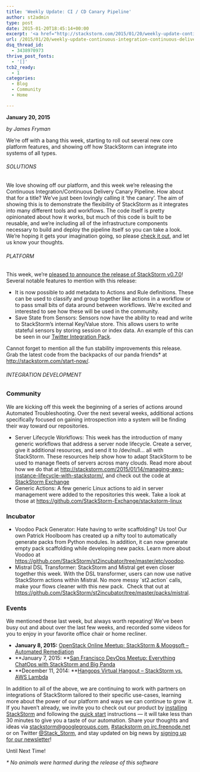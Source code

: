 ```yaml
---
title: 'Weekly Update: CI / CD Canary Pipeline'
author: st2admin
type: post
date: 2015-01-20T18:45:14+00:00
excerpt: '<a href="http://stackstorm.com/2015/01/20/weekly-update-continuous-integration-continuous-delivery-canary-pipeline/">READ MORE</a>'
url: /2015/01/20/weekly-update-continuous-integration-continuous-delivery-canary-pipeline/
dsq_thread_id:
  - 3438970973
thrive_post_fonts:
  - '[]'
tcb2_ready:
  - 1
categories:
  - Blog
  - Community
  - Home

---
```

**January 20, 2015**

_by James Fryman_

We&#8217;re off with a bang this week, starting to roll out several new core platform features, and showing off how StackStorm can integrate into systems of all types.

###### SOLUTIONS

We love showing off our platform, and this week we&#8217;re releasing the Continuous Integration/Continuous Delivery Canary Pipeline. How about that for a title? We&#8217;ve just been lovingly calling it &#8216;the canary&#8217;. The aim of showing this is to demonstrate the flexibility of StackStorm as it integrates into many different tools and workflows. The code itself is pretty opinionated about how it works, but much of this code is built to be reusable, and we&#8217;re including all of the infrastructure components necessary to build and deploy the pipeline itself so you can take a look. We&#8217;re hoping it gets your imagination going, so please <a href="http://stackstorm.com/2015/01/20/continuous-integration-and-delivery-the-stackstorm-way/" target="_blank">check it out</a>, and let us know your thoughts.

<!--more-->

###### PLATFORM

This week, we&#8217;re <a href="http://stackstorm.com/2015/01/20/stackstorm-0-7-is-here/" target="_blank">pleased to announce the release of StackStorm v0.7.0</a>! Several notable features to mention with this release:

  * It is now possible to add metadata to Actions and Rule definitions. These can be used to classify and group together like actions in a workflow or to pass small bits of data around between workflows. We&#8217;re excited and interested to see how these will be used in the community.
  * Save State from Sensors: Sensors now have the ability to read and write to StackStorm&#8217;s internal Key/Value store. This allows users to write stateful sensors by storing session or index data. An example of this can be seen in our <a href="https://github.com/StackStorm-Exchange/stackstorm-twitter/" target="_blank">Twitter Integration Pack</a>.

Cannot forget to mention all the fun stability improvements this release. Grab the latest code from the backpacks of our panda friends* at <a href="http://stackstorm.com/start-now/" target="_blank">http://stackstorm.com/start-now/</a>.

###### INTEGRATION DEVELOPMENT

### Community

We are kicking off this week the beginning of a series of actions around Automated Troubleshooting. Over the next several weeks, additional actions specifically focused on gaining introspection into a system will be finding their way toward our repositories.

  * Server Lifecycle Workflows: This week has the introduction of many generic workflows that address a server node lifecycle. Create a server, give it additional resources, and send it to /dev/null&#8230; all with StackStorm. These resources help show how to adapt StackStorm to be used to manage fleets of servers across many clouds. Read more about how we do that at <a href="http://stackstorm.com/2015/01/14/managing-aws-instance-lifecycle-with-stackstorm/" target="_blank">http://stackstorm.com/2015/01/14/managing-aws-instance-lifecycle-with-stackstorm/</a>, and check out the code at <a href="https://exchange.stackstorm.org" target="_blank">StackStorm Exchange</a>
  * Generic Actions: A few generic Linux actions to aid in server management were added to the repositories this week. Take a look at those at <a href="https://github.com/StackStorm-Exchange/stackstorm-linux" target="_blank">https://github.com/StackStorm-Exchange/stackstorm-linux</a>

### Incubator

  * Voodoo Pack Generator: Hate having to write scaffolding? Us too! Our own Patrick Hoolboom has created up a nifty tool to automatically generate packs from Python modules. In addition, it can now generate empty pack scaffolding while developing new packs. Learn more about Voodoo at <a href="https://github.com/StackStorm/st2incubator/tree/master/etc/voodoo" target="_blank">https://github.com/StackStorm/st2incubator/tree/master/etc/voodoo</a>.
  * Mistral DSL Transformer: StackStorm and Mistral get even closer together this week. With the DSL transformer, users can now use native StackStorm actions within Mistral. No more messy \`st2.action\` calls, make your flows cleaner with this new pack.  Check that out at <a href="https://github.com/StackStorm/st2incubator/tree/master/packs/mistral" target="_blank">https://github.com/StackStorm/st2incubator/tree/master/packs/mistral</a>.

### Events

We mentioned these last week, but always worth repeating! We&#8217;ve been busy out and about over the last few weeks, and recorded some videos for you to enjoy in your favorite office chair or home recliner.

  * **January 8, 2015:** <a href="https://www.youtube.com/watch?v=uhUgd5PiDOU" target="_blank">OpenStack Online Meetup: StackStorm & Moogsoft – Automated Remediation</a>
  * **January 7, 2015: **<a href="https://www.youtube.com/watch?v=IhzxnY7FIvg" target="_blank">San Francisco DevOps Meetup: Everything ChatOps with StackStorm and Big Panda</a>
  * **December 11, 2014: **<a href="http://youtu.be/JY3ko5qgspc" target="_blank">Hangops Virtual Hangout – StackStorm vs. AWS Lambda</a>

In addition to all of the above, we are continuing to work with partners on integrations of StackStorm tailored to their specific use-cases, learning more about the power of our platform and ways we can continue to grow  it. If you haven’t already, we invite you to check out our product by [installing StackStorm][1] and following the [quick start][2] instructions — it will take less than 30 minutes to give you a taste of our automation. Share your thoughts and ideas via <a href="https://groups.google.com/forum/#!forum/stackstorm" target="_blank">stackstorm@googlegroups.com</a>, <a href="http://webchat.freenode.net/?channels=stackstorm" target="_blank">#stackstorm on irc.freenode.net</a> or on Twitter <a href="https://twitter.com/Stack_Storm" target="_blank">@Stack_Storm</a>, and stay updated on big news by <a href="http://stackstorm.com/subscribe-to-newsletter/" target="_blank">signing up for our newsletter</a>!

Until Next Time!

_* No animals were harmed during the release of this software_

 [1]: http://docs.stackstorm.com/install/index.html
 [2]: http://docs.stackstorm.com/start.html